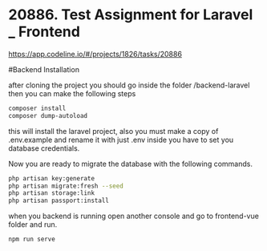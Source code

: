 # 20886. Test Assignment for Laravel _ Frontend

https://app.codeline.io/#/projects/1826/tasks/20886

#Backend Installation

after cloning the project you should go inside the folder /backend-laravel then you can make the following steps

```bash
composer install
composer dump-autoload
```
this will install the laravel project, also you must make a copy of .env.example and rename it with just .env
inside you have to set you database credentials.

Now you are ready to migrate the database with the following commands.

```bash
php artisan key:generate
php artisan migrate:fresh --seed
php artisan storage:link
php artisan passport:install
```

when you backend is running open another console and go to frontend-vue folder and run.

```bash
npm run serve
```
